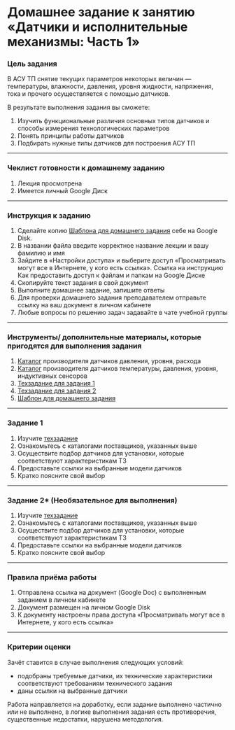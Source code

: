 # Домашнее задание к занятию «Датчики и исполнительные механизмы: Часть 1»

### Цель задания

В АСУ ТП снятие текущих параметров некоторых величин — температуры, влажности, давления, уровня жидкости, напряжения, тока и прочего осуществляется с помощью датчиков.

В результате выполнения задания вы сможете:

1. Изучить функциональные различия основных типов датчиков и способы измерения технологических параметров
2. Понять принципы работы датчиков
3. Подбирать нужные типы датчиков для построения АСУ ТП

------

### Чеклист готовности к домашнему заданию

1. Лекция просмотрена
2. Имеется личный Google Диск

------

### Инструкция к заданию

1. Сделайте копию [Шаблона для домашнего задания](https://docs.google.com/document/d/1kII1Hxgb90OBybWrg2cLtfM2Uu5OLUSKZJ8wEk8xZR8/edit?usp=sharing "Шаблон") себе на Google Disk.
2. В названии файла введите корректное название лекции и вашу фамилию и имя
3. Зайдите в «Настройки доступа» и выберите доступ «Просматривать могут все в Интернете, у кого есть ссылка». Ссылка на инструкцию Как предоставить доступ к файлам и папкам на Google Диске
4. Скопируйте текст задания в свой документ
5. Выполните домашнее задание, запишите ответы
6. Для проверки домашнего задания преподавателем отправьте ссылку на ваш документ в личном кабинете
7. Любые вопросы по решению задач задавайте в чате учебной группы



------

### Инструменты/ дополнительные материалы, которые пригодятся для выполнения задания

1. [Каталог](https://www.vega.com/ru/products "Каталог Vega") производителя датчиков давления, уровня, расхода
2. [Каталог](https://owen.ru/ "Каталог OWEN") производителя датчиков температуры, давления, уровня, индуктивных сенсоров
3. [Техзадание для задания 1](https://docs.google.com/document/d/1ISA2-taWlzi9mr5L3wI77xyQzEaZYVVbh7V6OBn7H7A/edit?usp=sharing)
4. [Техзадание для задания 2](https://docs.google.com/document/d/1nH05HaEzej4GavzxBRgfUAYoYd3q8Hzya03ghdpb-Xs/edit?usp=sharing)
5. [Шаблон для домашнего задания](https://docs.google.com/document/d/1kII1Hxgb90OBybWrg2cLtfM2Uu5OLUSKZJ8wEk8xZR8/edit?usp=sharing "Шаблон")


------

### Задание 1

1. Изучите [техзадание](https://docs.google.com/document/d/1ISA2-taWlzi9mr5L3wI77xyQzEaZYVVbh7V6OBn7H7A/edit?usp=sharing)
2. Ознакомьтесь с каталогами поставщиков, указанных выше
3. Осуществите подбор датчиков для установки, которые соответствуют характеристикам ТЗ
4. Предоставьте ссылки на выбранные модели датчиков
5. Кратко поясните свой выбор


------

### Задание 2* (Необязательное для выполнения)

1. Изучите [техзадание](https://docs.google.com/document/d/1nH05HaEzej4GavzxBRgfUAYoYd3q8Hzya03ghdpb-Xs/edit?usp=sharing)
2. Ознакомьтесь с каталогами поставщиков, указанных выше
3. Осуществите подбор датчиков для установки, которые соответствуют характеристикам ТЗ
4. Предоставьте ссылки на выбранные модели датчиков
5. Кратко поясните свой выбор

------

### Правила приёма работы

1. Отправлена ссылка на документ (Google Doc) с выполненным заданием в личном кабинете
2. Документ размещен на личном Google Disk
3. К документу настроены права доступа «Просматривать могут все в Интернете, у кого есть ссылка»


------

### Критерии оценки
Зачёт ставится в случае выполнения следующих условий:  

- подобраны требуемые датчики, их технические характеристики соответствуют требованиям технического задания
- даны ссылки на выбранные датчики

Работа направляется на доработку, если задание выполнено частично или не выполнено, в логике выполнения задания есть противоречия, существенные недостатки, нарушена методология.
